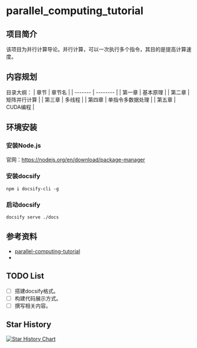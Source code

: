 # parallel_computing_tutorial

## 项目简介
该项目为并行计算导论。并行计算，可以一次执行多个指令，其目的是提高计算速度。

## 内容规划

目录大纲：
| 章节    | 章节名      |
| ------- | --------   | 
| 第一章  | 基本原理    |
| 第二章  | 矩阵并行计算 |
| 第三章  | 多线程      |
| 第四章  | 单指令多数据处理 |
| 第五章  | CUDA编程    |

## 环境安装
### 安装Node.js
官网：https://nodejs.org/en/download/package-manager

### 安装docsify
```shell
npm i docsify-cli -g
```

### 启动docsify
```shell
docsify serve ./docs
```

## 参考资料
- [parallel-computing-tutorial](https://github.com/mit-han-lab/parallel-computing-tutorial)
- 

## TODO List
- [ ] 搭建docsify格式。
- [ ] 构建代码展示方式。
- [ ] 撰写相关内容。

## Star History

[![Star History Chart](https://api.star-history.com/svg?repos=Wings236/parallel_computing_tutorial&type=Date)](https://star-history.com/#Wings236/parallel_computing_tutorial&Date)
